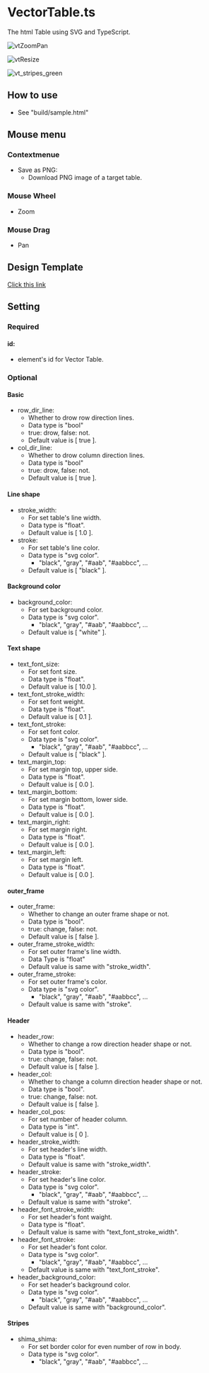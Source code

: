 # VectorTable.ts
The html Table using SVG and TypeScript.

![vtZoomPan](image/table_1.gif)

![vtResize](image/table_2.gif)

![vt_stripes_green](DesignTemplate/image/vt_stripes_green.png)

## How to use
* See "build/sample.html"

## Mouse menu
### Contextmenue
* Save as PNG:
  * Download PNG image of a target table.
### Mouse Wheel
* Zoom
### Mouse Drag
* Pan 

## Design Template
[Click this link](./DesignTemplate/DesignTemplate.md)

## Setting
### Required
#### id:
* element's id for Vector Table.

### Optional
#### Basic
* row_dir_line:
  * Whether to drow row direction lines.
  * Data type is "bool"
  * true: drow, false: not.
  * Default value is [ true ].
* col_dir_line:
  * Whether to drow column direction lines.
  * Data type is "bool"
  * true: drow, false: not.
  * Default value is [ true ].
#### Line shape
* stroke_width:
  * For set table's line width.
  * Data type is "float".
  * Default value is [ 1.0 ].
* stroke:
  * For set table's line color.
  * Data type is "svg color".
    * "black", "gray", "#aab", "#aabbcc", ...
  * Default value is [ "black" ].
  
#### Background color
* background_color:  
  * For set background color.
  * Data type is "svg color".
    * "black", "gray", "#aab", "#aabbcc", ...
  * Default value is [ "white" ].

#### Text shape
* text_font_size:
  * For set font size.
  * Data type is "float".
  * Default value is [ 10.0 ].
* text_font_stroke_width:
  * For set font weight.
  * Data type is "float".
  * Default value is [ 0.1 ].
* text_font_stroke:
  * For set font color.
  * Data type is "svg color".
    * "black", "gray", "#aab", "#aabbcc", ...
  * Default value is [ "black" ].
* text_margin_top:
  * For set margin top, upper side.
  * Data type is "float".
  * Default value is [ 0.0 ].
* text_margin_bottom:
  * For set margin bottom, lower side.
  * Data type is "float".
  * Default value is [ 0.0 ].
* text_margin_right:
  * For set margin right.
  * Data type is "float".
  * Default value is [ 0.0 ].
* text_margin_left:
  * For set margin left.
  * Data type is "float".
  * Default value is [ 0.0 ].

#### outer_frame
* outer_frame:
  * Whether to change an outer frame shape or not.
  * Data type is "bool".
  * true: change, false: not.
  * Default value is [ false ].
* outer_frame_stroke_width:
  * For set outer frame's line width.
  * Data Type is "float"
  * Default value is same with "stroke_width".
* outer_frame_stroke:
  * For set outer frame's color.
  * Data type is "svg color".
    * "black", "gray", "#aab", "#aabbcc", ...
  * Default value is same with "stroke".

#### Header
* header_row:
  * Whether to change a row direction header shape or not.
  * Data type is "bool".
  * true: change, false: not.
  * Default value is [ false ].
* header_col:
  * Whether to change a column direction header shape or not.
  * Data type is "bool".
  * true: change, false: not.
  * Default value is [ false ].
* header_col_pos:
  * For set number of header column.
  * Data type is "int".
  * Default value is [ 0 ].
* header_stroke_width:
  * For set header's line width.
  * Data type is "float".
  * Default value is same with "stroke_width".
* header_stroke:
  * For set header's line color.
  * Data type is "svg color".
    * "black", "gray", "#aab", "#aabbcc", ...
  * Default value is same with "stroke".
* header_font_stroke_width:
  * For set header's font waight.
  * Data type is "float".
  * Default value is same with "text_font_stroke_width".
* header_font_stroke:
  * For set header's font color.
  * Data type is "svg color".
    * "black", "gray", "#aab", "#aabbcc", ...
  * Default value is same with "text_font_stroke".
* header_background_color:
  * For set header's background color.
  * Data type is "svg color".
    * "black", "gray", "#aab", "#aabbcc", ...
  * Default value is same with "background_color".

#### Stripes
* shima_shima:
  * For set border color for even number of row in body.
  * Data type is "svg color".
    * "black", "gray", "#aab", "#aabbcc", ...

